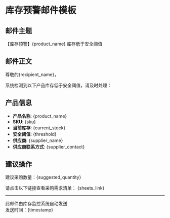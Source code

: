 # 库存预警邮件模板

## 邮件主题
【库存预警】{product_name} 库存低于安全阈值

## 邮件正文

尊敬的{recipient_name}，

系统检测到以下产品库存低于安全阈值，请及时处理：

## 产品信息
- **产品名称**: {product_name}
- **SKU**: {sku} 
- **当前库存**: {current_stock}
- **安全阈值**: {threshold}
- **供应商**: {supplier_name}
- **供应商联系方式**: {supplier_contact}

## 建议操作
建议采购数量：{suggested_quantity}

请点击以下链接查看采购需求清单：
{sheets_link}

---
此邮件由库存监控系统自动发送  
发送时间：{timestamp}